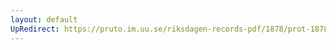 ```yaml
---
layout: default
UpRedirect: https://pruto.im.uu.se/riksdagen-records-pdf/1878/prot-1878--fk--022.pdf
---
```

